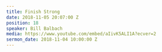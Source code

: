 ```yaml
---
title: Finish Strong
date: 2018-11-05 20:07:00 Z
position: 18
speaker: Bill Balbach
media: https://www.youtube.com/embed/aIivK5ALI1A?ecver=2
sermon_date: 2018-11-04 10:00:00 Z
---
```


